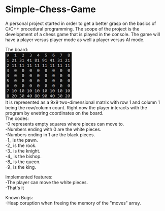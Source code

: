 # Simple-Chess-Game
A personal project started in order to get a better grasp on the basics of C/C++ procedural programming. The scope of the project is the development of a chess game that is played in the console. The game will have a player versus player mode as well a player versus AI mode.

The board:  
<img src="images/board.JPG">  
It is represented as a 9x9 two-dimensional matrix with row 1 and column 1 being the row/column count. Right now the player interacts with the program by enetring coordinates on the board.  
The codes:  
-0 represents empty squares where pieces can move to.  
-Numbers ending with 0 are the white pieces.  
-Numbers ending in 1 are the black pieces.  
-1_ is the pawn.  
-2_ is the rook.  
-3_ is the knight.  
-4_ is the bishop.  
-8_ is the queen.  
-9_ is the king.  

Implemented features:  
-The player can move the white pieces.   
-That's it

Known Bugs:  
-Heap coruption when freeing the memory of the "moves" array.  

 
